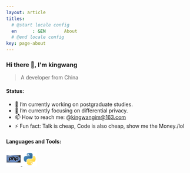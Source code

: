 ```yaml
---
layout: article
titles:
  # @start locale config
  en      : &EN       About
  # @end locale config
key: page-about
---
```


### Hi there 👋, I'm kingwang
> A developer from China

#### Status:
- 🔭 I’m currently working on postgraduate studies.
- 🌱 I’m currently focusing on differential privacy.
- 📫 How to reach me: @kingwangim@163.com
- ⚡ Fun fact: Talk is cheap, Code is also cheap, show me the Money./lol

#### Languages and Tools:
<p align="left"> <a href="https://www.php.net" target="_blank" rel="noreferrer"> <img src="https://raw.githubusercontent.com/devicons/devicon/master/icons/php/php-original.svg" alt="php" width="40" height="40"/> </a> <a href="https://www.python.org" target="_blank" rel="noreferrer"> <img src="https://raw.githubusercontent.com/devicons/devicon/master/icons/python/python-original.svg" alt="python" width="40" height="40"/> </a> </p>



